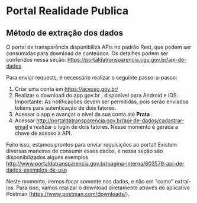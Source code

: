 # Portal Realidade Publica

## Método de extração dos dados 

O portal de transparência disponibiliza APIs no padrão Rest, que podem ser consumidas para download de conteúdos. Os detalhes podem ser conferidos nessa seção:
https://portaldatransparencia.cgu.gov.br/api-de-dados

Para enviar requests, é necessário realizar o seguinte passo-a-passo:

1. Criar uma conta em https://acesso.gov.br/
2. Realizar o download do app gov.br , disponível para Android e iOS. Importante: As notificações devem ser permitidas, pois serão enviados tokens para autenticação de dois fatores.
3. Acessar o app e avançar o nível da sua conta até **Prata** . 
4. Acessar http://portaldatransparencia.gov.br/api-de-dados/cadastrar-email e realizar o login de dois fatores. 
   Nesse momento é gerada a chave de acesso à API.

Feito isso, estamos prontos para enviar requisições ao portal! 
Existem diversas maneiras de consumir esses dados, e nessa seção são disponibilizados alguns exemplos http://www.portaldatransparencia.gov.br/pagina-interna/603579-api-de-dados-exemplos-de-uso

Neste momento, iremos focar somente nos dados, e não em "como" extraí-los. Para isso, vamos realizar o download diretamente através do aplicativo Postman (https://www.postman.com/downloads/).










